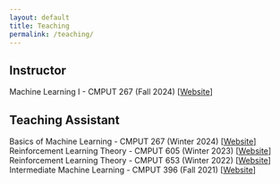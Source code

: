 ```yaml
---
layout: default
title: Teaching
permalink: /teaching/
---
```


<link rel="stylesheet" href="{{ '/assets/css/teaching-styles.css' | relative_url }}">


<div class="teaching-section">
  <div class="role-section">
    <h2>Instructor</h2>
    <div class="course">
      <div class="course-title-line">
        <span class="course-title">Machine Learning I - CMPUT 267 (Fall 2024)</span>
        <span class="course-link">[<a href="https://vladtkachuk4.github.io/machinelearning1/">Website</a>]</span>
      </div>
    </div>
  </div>

  <div class="role-section">
    <h2>Teaching Assistant</h2>
    <div class="course">
      <div class="course-title-line">
        <span class="course-title">Basics of Machine Learning - CMPUT 267 (Winter 2024)</span>
        <span class="course-link">[<a href="https://nidhihegde.github.io/mlbasics/">Website</a>]</span>
      </div>
    </div>
    <div class="course">
      <div class="course-title-line">
        <span class="course-title">Reinforcement Learning Theory - CMPUT 605 (Winter 2023)</span>
        <span class="course-link">[<a href="https://rltheory.github.io/">Website</a>]</span>
      </div>
    </div>
    <div class="course">
      <div class="course-title-line">
        <span class="course-title">Reinforcement Learning Theory - CMPUT 653 (Winter 2022)</span>
        <span class="course-link">[<a href="https://rltheory.github.io/">Website</a>]</span>
      </div>
    </div>
    <div class="course">
      <div class="course-title-line">
        <span class="course-title">Intermediate Machine Learning - CMPUT 396 (Fall 2021)</span>
        <span class="course-link">[<a href="https://marthawhite.github.io/ml-intermediate/">Website</a>]</span>
      </div>
    </div>
  </div>
</div>